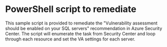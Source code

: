 # PowerShell script to remediate

This sample script is provided to remediate the "Vulnerability assessment should be enabled 
on your SQL servers" recommendation in Azure Security Center.  The script will 
enumerate the task from Security Center and loop through each resource and set the VA
settings for each server.
